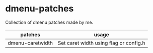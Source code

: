 # dmenu-patches
Collection of dmenu patches made by me.


| patches               | usage
|-----------------------|----------------------------------------
| dmenu-caretwidth      | Set caret width using flag or config.h
